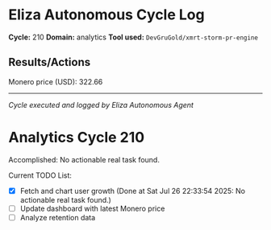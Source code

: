 # Eliza Autonomous Cycle Log

**Cycle:** 210
**Domain:** analytics
**Tool used:** `DevGruGold/xmrt-storm-pr-engine`

## Results/Actions
Monero price (USD): 322.66

---
*Cycle executed and logged by Eliza Autonomous Agent*

# Analytics Cycle 210

Accomplished: No actionable real task found.

Current TODO List:

- [x] Fetch and chart user growth  (Done at Sat Jul 26 22:33:54 2025: No actionable real task found.)
- [ ] Update dashboard with latest Monero price
- [ ] Analyze retention data